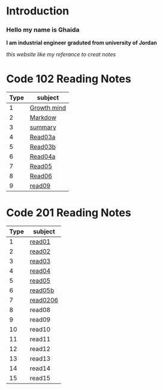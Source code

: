 # Introduction 
### Hello my name is Ghaida
**I am industrial engineer graduted from university of Jordan**

*this website like my referance to creat  notes*



# Code 102 Reading Notes

| Type     | subject  |
| ----------- | ----------- |
| 1      |[Growth mind](/Growthmindset.md)   |
| 2  |  [Markdow](/Markdown.md)       |
|    3  |[summary](/summary.md)|
|4      |[Read03a](/read03a.md)|
|5    |[Read03b](/read03b.md)|
|6|[Read04a](/read04a)|
|7| [Read05](/read05)|
|8|[Read06](/read6)|
|9|[read09](/read09)|

# Code 201 Reading Notes

| Type     | subject  |
| ----------- | ----------- |
| 1      | [read01](/read01.md)   |
|2|[read02](/read02.md)|
|3|[read03](/read03.md)|
|4|[read04](/readtues.md)|
|5|[read05](/read205.md)|
|6|[read05b](/reas205b.md)|
|7|[read0206](/read206.md)|
|8|read08|
|9|read09|
|10|read10|
|11|read11|
|12|read12|
|13|read13|
|14|read14|
|15|read15|

